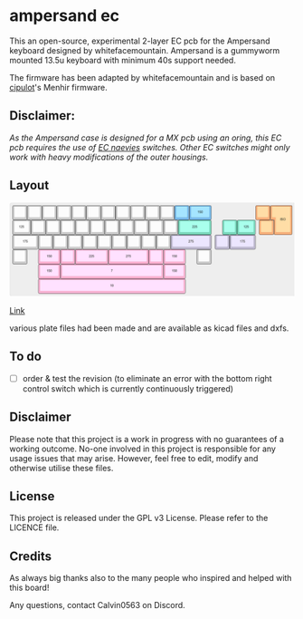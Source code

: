 # ampersand ec

This an open-source, experimental 2-layer EC pcb for the Ampersand keyboard designed by whitefacemountain. Ampersand is a gummyworm mounted 13.5u keyboard with minimum 40s support needed.

The firmware has been adapted by whitefacemountain and is based on [cipulot](https://cipulot.squarespace.com/)'s Menhir firmware.

## Disclaimer:

*As the Ampersand case is designed for a MX pcb using an oring, this EC pcb requires the use of [EC naevies](https://keyboardtreehouse.com/products/naevies-ec-switches) switches. Other EC switches might only work with heavy modifications of the outer housings.*

## Layout

![](https://github.com/calvin-mcd/ampersand-ec/blob/main/Images/KLE.png)

[Link](http://www.keyboard-layout-editor.com/#/gists/8dab2e8f328350c2c207f04be2b3e7d4)

various plate files had been made and are available as kicad files and dxfs.

## To do

- [ ] order & test the revision (to eliminate an error with the bottom right control switch which is currently continuously triggered)

## Disclaimer

Please note that this project is a work in progress with no guarantees of a working outcome. No-one involved in this project is responsible for any usage issues that may arise. However, feel free to edit, modify and otherwise utilise these files.

## License

This project is released under the GPL v3 License. Please refer to the LICENCE file.

## Credits

As always big thanks also to the many people who inspired and helped with this board!

Any questions, contact Calvin0563 on Discord. 
